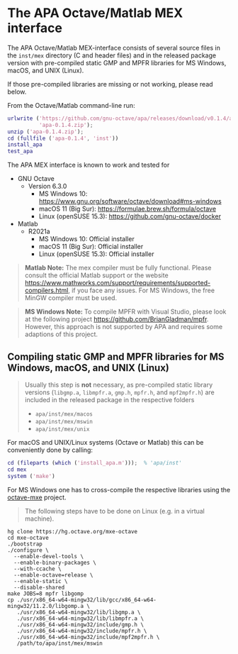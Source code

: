 # The APA Octave/Matlab MEX interface

The APA Octave/Matlab MEX-interface consists of several source files in the
`inst/mex` directory (C and header files) and in the released package
version with pre-compiled static GMP and MPFR libraries for MS Windows, macOS,
and UNIX (Linux).

If those pre-compiled libraries are missing or not working, please read below.

From the Octave/Matlab command-line run:

```matlab
urlwrite ('https://github.com/gnu-octave/apa/releases/download/v0.1.4/apa-0.1.4.zip', ...
          'apa-0.1.4.zip');
unzip ('apa-0.1.4.zip');
cd (fullfile ('apa-0.1.4', 'inst'))
install_apa
test_apa
```

The APA MEX interface is known to work and tested for

- GNU Octave
  - Version 6.3.0
    - MS Windows 10: <https://www.gnu.org/software/octave/download#ms-windows>
    - macOS 11 (Big Sur): <https://formulae.brew.sh/formula/octave>
    - Linux (openSUSE 15.3): <https://github.com/gnu-octave/docker>
- Matlab
  - R2021a
    - MS Windows 10: Official installer
    - macOS 11 (Big Sur): Official installer
    - Linux (openSUSE 15.3): Official installer

> **Matlab Note:** The mex compiler must be fully functional.
> Please consult the official Matlab support or the website
> <https://www.mathworks.com/support/requirements/supported-compilers.html>,
> if you face any issues.
> For MS Windows, the free MinGW compiler must be used.

> **MS Windows Note:** To compile MPFR with Visual Studio, please look at the
> following project <https://github.com/BrianGladman/mpfr>.  However, this
> approach is not supported by APA and requires some adaptions of this project.


## Compiling static GMP and MPFR libraries for MS Windows, macOS, and UNIX (Linux)

> Usually this step is **not** necessary, as pre-compiled static library
> versions (`libgmp.a`, `libmpfr.a`, `gmp.h`, `mpfr.h`, and `mpf2mpfr.h`)
> are included in the released package in the respective folders
> - `apa/inst/mex/macos`
> - `apa/inst/mex/mswin`
> - `apa/inst/mex/unix`

For macOS and UNIX/Linux systems (Octave or Matlab) this can be conveniently
done by calling:
```matlab
cd (fileparts (which ('install_apa.m')));  % 'apa/inst'
cd mex
system ('make')
```

For MS Windows one has to cross-compile the respective libraries using
the [octave-mxe](https://wiki.octave.org/Windows_Installer) project.

> The following steps have to be done on Linux (e.g. in a virtual machine).

```
hg clone https://hg.octave.org/mxe-octave
cd mxe-octave
./bootstrap
./configure \
  --enable-devel-tools \
  --enable-binary-packages \
  --with-ccache \
  --enable-octave=release \
  --enable-static \
  --disable-shared
make JOBS=8 mpfr libgomp
cp ./usr/x86_64-w64-mingw32/lib/gcc/x86_64-w64-mingw32/11.2.0/libgomp.a \
   ./usr/x86_64-w64-mingw32/lib/libgmp.a \
   ./usr/x86_64-w64-mingw32/lib/libmpfr.a \
   ./usr/x86_64-w64-mingw32/include/gmp.h \
   ./usr/x86_64-w64-mingw32/include/mpfr.h \
   ./usr/x86_64-w64-mingw32/include/mpf2mpfr.h \
   /path/to/apa/inst/mex/mswin
```
